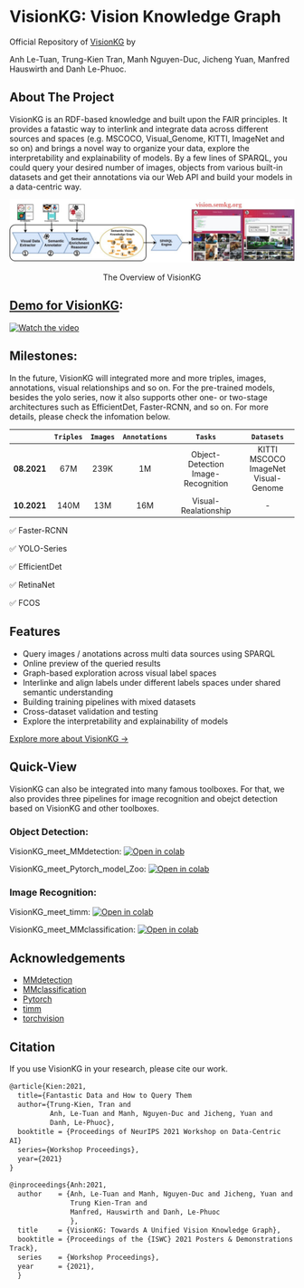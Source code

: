 # VisionKG: Vision Knowledge Graph
Official Repository of [VisionKG](https://vision.semkg.org/) by

Anh Le-Tuan, Trung-Kien Tran, Manh Nguyen-Duc, Jicheng Yuan, Manfred Hauswirth and Danh Le-Phuoc. 
## About The Project
VisionKG is an RDF-based knowledge and built upon the FAIR principles. It provides a fatastic way to interlink and integrate data across different sources and spaces (e.g. MSCOCO, Visual_Genome, KITTI, ImageNet and so on) and brings a novel way to organize your data, explore the interpretability and explainability of models. By a few lines of SPARQL, you could query your desired number of images, objects from various built-in datasets and get their annotations via our Web API and build your models in a data-centric way.


<p align="center" width="100%">
<img src="./resources/visionkg.jpg" width="800"/>
</p>

<p align="center" width="80%">
The Overview of VisionKG
</p>

## [Demo for VisionKG](https://www.youtube.com/watch?v=Urs3wYtOgzs&t=21s): 

[![Watch the video](https://user-images.githubusercontent.com/87916250/139424066-e073ff49-b667-40fa-9cad-5a3d40a57ae0.png)](https://user-images.githubusercontent.com/87916250/139443459-e7346216-c720-4ad8-bcbd-0f202be4a6c4.mp4)

## Milestones:
In the future, VisionKG will integrated more and more triples, images, annotations, visual relationships and so on.
For the pre-trained models, besides the yolo series, now it also supports other one- or two-stage architectures such as EfficientDet, Faster-RCNN, and so on.
For more details, please check the infomation below.

|             | `Triples` | `Images` | `Annotations` |`Tasks` |`Datasets` |
|:-------------:|:-------:|:---------:|:---------:|:---------:|:---------:|
| **08.2021**   | 67M    | 239K      | 1M      | Object-Detection <br> Image-Recognition | KITTI <br> MSCOCO <br> ImageNet <br> Visual-Genome |
| **10.2021** | 140M    | 13M      | 16M      | Visual-Realationship | - |


✅ Faster-RCNN

✅ YOLO-Series

✅ EfficientDet

✅ RetinaNet

✅ FCOS

## Features

-   Query images / anotations across multi data sources using SPARQL
-   Online preview of the queried results
-   Graph-based exploration across visual label spaces
-   Interlinke and align labels under different labels spaces under shared semantic understanding 
-   Building training pipelines with mixed datasets
-   Cross-dataset validation and testing
-   Explore the interpretability and explainability of models

[Explore more about VisionKG →](https://vision.semkg.org/)

## Quick-View

VisionKG can also be integrated into many famous toolboxes. 
For that, we also provides three pipelines for image recognition and obejct detection based on VisionKG and other toolboxes.

### Object Detection:

VisionKG_meet_MMdetection: [![Open in colab](https://colab.research.google.com/assets/colab-badge.svg)](https://colab.research.google.com/github/cqels/vision/blob/main/tutorials/tutorials_detection_mmdetection.ipynb)

VisionKG_meet_Pytorch_model_Zoo: [![Open in colab](https://colab.research.google.com/assets/colab-badge.svg)](https://colab.research.google.com/github/cqels/vision/blob/main/tutorials/tutorials_detection_pytorch_build_in_models_.ipynb)

### Image Recognition:

VisionKG_meet_timm: [![Open in colab](https://colab.research.google.com/assets/colab-badge.svg)](https://colab.research.google.com/github/cqels/vision/blob/main/tutorials/tutorials_classification_timm.ipynb)

VisionKG_meet_MMclassification: [![Open in colab](https://colab.research.google.com/assets/colab-badge.svg)](https://colab.research.google.com/github/cqels/vision/blob/main/tutorials/tutorials_classification_mmclassification.ipynb)

## Acknowledgements

* [MMdetection](https://github.com/open-mmlab/mmdetection)
* [MMclassification](https://github.com/open-mmlab/mmclassification)
* [Pytorch](https://github.com/pytorch/pytorch)
* [timm](https://github.com/rwightman/pytorch-image-models)
* [torchvision](https://github.com/pytorch/vision)

## Citation

If you use VisionKG in your research, please cite our work.

```
@article{Kien:2021,
  title={Fantastic Data and How to Query Them
  author={Trung-Kien, Tran and 
          Anh, Le-Tuan and Manh, Nguyen-Duc and Jicheng, Yuan and 
          Danh, Le-Phuoc},
  booktitle = {Proceedings of NeurIPS 2021 Workshop on Data-Centric AI}
  series={Workshop Proceedings},
  year={2021}
}
```

```
@inproceedings{Anh:2021,
  author    = {Anh, Le-Tuan and Manh, Nguyen-Duc and Jicheng, Yuan and 
               Trung Kien-Tran and
               Manfred, Hauswirth and Danh, Le-Phuoc
               },
  title     = {VisionKG: Towards A Unified Vision Knowledge Graph},
  booktitle = {Proceedings of the {ISWC} 2021 Posters & Demonstrations Track},
  series    = {Workshop Proceedings},
  year      = {2021},
  }
```
